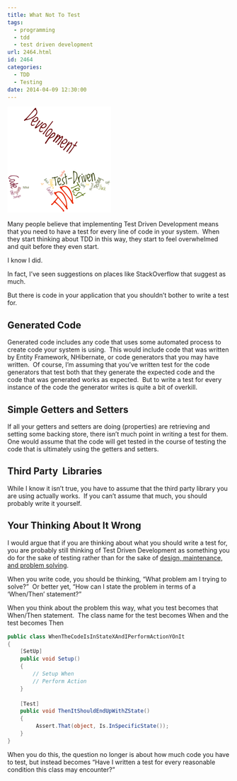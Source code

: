 ```yaml
---
title: What Not To Test
tags:
  - programming
  - tdd
  - test driven development
url: 2464.html
id: 2464
categories:
  - TDD
  - Testing
date: 2014-04-09 12:30:00
---
```


![WhatNotToTest](/uploads/2014/04/WhatNotToTest.png "WhatNotToTest")

Many people believe that implementing Test Driven Development means that you need to have a test for every line of code in your system.  When  they start thinking about TDD in this way, they start to feel overwhelmed and quit before they even start.

I know I did.

In fact, I’ve seen suggestions on places like StackOverflow that suggest as much.

But there is code in your application that you shouldn’t bother to write a test for.

<!-- more -->

Generated Code
--------------

Generated code includes any code that uses some automated process to create code your system is using.  This would include code that was written by Entity Framework, NHibernate, or code generators that you may have written.  Of course, I’m assuming that you’ve written test for the code generators that test both that they generate the expected code and the code that was generated works as expected.  But to write a test for every instance of the code the generator writes is quite a bit of overkill.

Simple Getters and Setters
--------------------------

If all your getters and setters are doing (properties) are retrieving and setting some backing store, there isn’t much point in writing a test for them.  One would assume that the code will get tested in the course of testing the code that is ultimately using the getters and setters.

Third Party  Libraries
----------------------

While I know it isn’t true, you have to assume that the third party library you are using actually works.  If you can’t assume that much, you should probably write it yourself.

Your Thinking About It Wrong
----------------------------

I would argue that if you are thinking about what you should write a test for, you are probably still thinking of Test Driven Development as something you do for the sake of testing rather than for the sake of [design, maintenance, and problem solving](/tdd-isnt-all-about-testing/).

When you write code, you should be thinking, “What problem am I trying to solve?”  Or better yet, “How can I state the problem in terms of a ‘When/Then’ statement?”

When you think about the problem this way, what you test becomes that When/Then statement.  The class name for the test becomes When and the test becomes Then

``` csharp
public class WhenTheCodeIsInStateXAndIPerformActionYOnIt
{
    [SetUp]
    public void Setup()
    {
        // Setup When
        // Perform Action
    }

    [Test]
    public void ThenItShouldEndUpWithZState()
    {
         Assert.That(object, Is.InSpecificState());
    }
}
```

When you do this, the question no longer is about how much code you have to test, but instead becomes “Have I written a test for every reasonable condition this class may encounter?”
